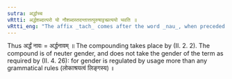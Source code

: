 ```yaml
---
sutra: अर्द्धाच्च
vRtti: अर्द्धशब्दात्परो यो नौशब्दस्तदन्तात्तत्पुरुषाट्टच्प्रत्ययो भवति ॥
vRtti_eng: "The affix _tach_ comes after the word _nau_, when preceded by the word _ardha_, in a _Tatpurusha_ compound."
---
```

Thus अर्द्धं नावः = अर्द्धनावम् ॥ The compounding takes place by (II. 2. 2). The compound is of neuter gender, and does not take the gender of the term as required by (II. 4. 26): for gender is regulated by usage more than any grammatical rules (लोकाश्रयत्वं लिङ्गस्य) ॥
